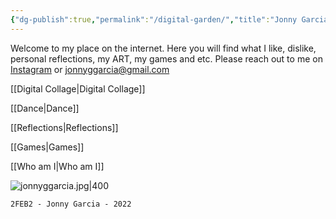 ```yaml
---
{"dg-publish":true,"permalink":"/digital-garden/","title":"Jonny Garcia Space","tags":["gardenEntry"],"created":"2024-01-01T11:09:40.900-05:00","updated":"2024-01-03T00:16:10.467-05:00"}
---
```



Welcome to my place on the internet. Here you will find what I like, dislike, personal reflections, my ART, my games and etc. Please reach out to me on [Instagram](https://www.instagram.com/art.by.jonny/) or jonnyggarcia@gmail.com

[[Digital Collage\|Digital Collage]]

[[Dance\|Dance]]

[[Reflections\|Reflections]]

[[Games\|Games]]

[[Who am I\|Who am I]]

![jonnyggarcia.jpg|400](/img/user/MEDIA/jonnyggarcia.jpg)
```
2FEB2 - Jonny Garcia - 2022
```


<script type="text/javascript" src="https://cdnjs.buymeacoffee.com/1.0.0/button.prod.min.js" data-name="bmc-button" data-slug="jonnygarcia" data-color="#FFDD00" data-emoji="" data-font="Cookie" data-text="Buy me a coffee" data-outline-color="#000000" data-font-color="#000000" data-coffee-color="#ffffff" ></script>
